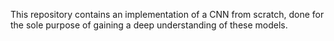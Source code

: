 This repository contains an implementation of a CNN from scratch, done for the sole purpose of gaining a deep understanding of these models.

